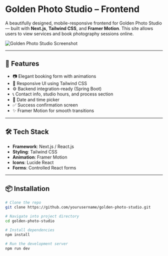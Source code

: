 # Golden Photo Studio – Frontend

A beautifully designed, mobile-responsive frontend for Golden Photo Studio — built with **Next.js**, **Tailwind CSS**, and **Framer Motion**. This site allows users to view services and book photography sessions online.

![Golden Photo Studio Screenshot](preview.png) <!-- optional screenshot -->

---

## 🚀 Features

- 📷 Elegant booking form with animations
- 🎨 Responsive UI using Tailwind CSS
- ⚙️ Backend integration-ready (Spring Boot)
- 📞 Contact info, studio hours, and process section
- 📅 Date and time picker
- ✅ Success confirmation screen
- ✨ Framer Motion for smooth transitions

---

## 🛠 Tech Stack

- **Framework**: Next.js / React.js
- **Styling**: Tailwind CSS
- **Animation**: Framer Motion
- **Icons**: Lucide React
- **Forms**: Controlled React forms

---

## 📦 Installation

```bash
# Clone the repo
git clone https://github.com/yourusername/golden-photo-studio.git

# Navigate into project directory
cd golden-photo-studio

# Install dependencies
npm install

# Run the development server
npm run dev
